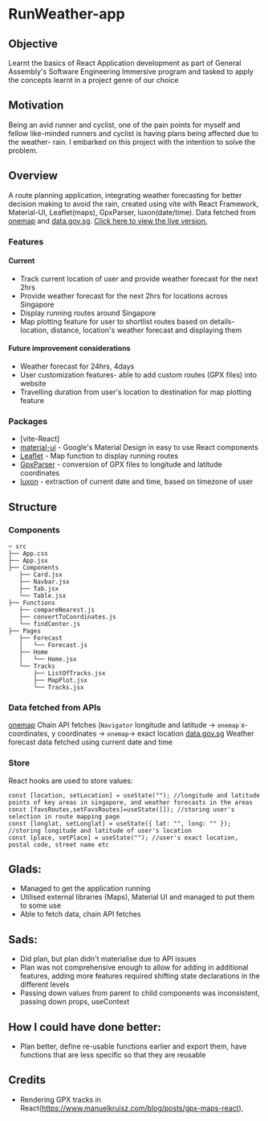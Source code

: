 # RunWeather-app

## Objective
Learnt the basics of React Application development as part of General Assembly's Software Engineering Immersive program and tasked to apply the concepts learnt in a project genre of our choice

## Motivation
Being an avid runner and cyclist, one of the pain points for myself and fellow like-minded runners and cyclist is having plans being affected due to the weather- rain. I embarked on this project with the intention to solve the problem. 

## Overview
A route planning application, integrating weather forecasting for better decision making to avoid the rain, created using vite with React Framework, Material-UI, Leaflet(maps), GpxParser, luxon(date/time). Data fetched from [onemap](https://developers.onemap.sg/) and [data.gov.sg](https://data.gov.sg/dataset/weather-forecast). [Click here to view the live version.](https://runweather.vercel.app/)

### Features
#### Current
- Track current location of user and provide weather forecast for the next 2hrs
- Provide weather forecast for the next 2hrs for locations across Singapore
- Display running routes around Singapore
- Map plotting feature for user to shortlist routes based on details-location, distance, location's weather forecast and displaying them

#### Future improvement considerations
- Weather forecast for 24hrs, 4days
- User customization features- able to add custom routes (GPX files) into website
- Travelling duration from user's location to destination for map plotting feature

### Packages

- [vite-React]
- [material-ui](https://material-ui.com/) - Google's Material Design in easy to use React components
- [Leaflet](https://leafletjs.com/) - Map function to display running routes
- [GpxParser](https://www.npmjs.com/package/gpxparser) - conversion of GPX files to longitude and latitude coordinates
- [luxon](https://moment.github.io/luxon/#/?id=luxon) - extraction of current date and time, based on timezone of user

## Structure

### Components

```
─ src
├── App.css
├── App.jsx
├── Components
   ├── Card.jsx
   ├── Navbar.jsx
   ├── Tab.jsx
   └── Table.jsx
├── Functions
   ├── compareNearest.js
   ├── convertToCoordinates.js
   └── findCenter.js
├── Pages
   ├── Forecast
   │   └── Forecast.js
   ├── Home
   │   └── Home.jsx
   └── Tracks
       ├── ListOfTracks.jsx
       ├── MapPlot.jsx
       └── Tracks.jsx
```

### Data fetched from APIs
[onemap](https://developers.onemap.sg/) Chain API fetches (`Navigator` longitude and latitude -> `onemap` x-coordinates, y coordinates -> `onemap`-> exact location
[data.gov.sg](https://data.gov.sg/dataset/weather-forecast) Weather forecast data fetched using current date and time
### Store

React hooks are used to store values:
```
const [location, setLocation] = useState(""); //longitude and latitude points of key areas in singapore, and weather forecasts in the areas
const [favsRoutes,setFavsRoutes]=useState([]); //storing user's selection in route mapping page
const [longlat, setLonglat] = useState({ lat: "", long: "" }); //storing longitude and latitude of user's location
const [place, setPlace] = useState(""); //user's exact location, postal code, street name etc
```

## Glads:
- Managed to get the application running
- Utilised external libraries (Maps), Material UI and managed to put them to some use
- Able to fetch data, chain API fetches

## Sads:
- Did plan, but plan didn't materialise due to API issues
- Plan was not comprehensive enough to allow for adding in additional features, adding more features required shifting state declarations in the different levels
- Passing down values from parent to child components was inconsistent, passing down props, useContext

## How I could have done better:
- Plan better, define re-usable functions earlier and export them, have functions that are less specific so that they are reusable

## Credits
- Rendering GPX tracks in React(https://www.manuelkruisz.com/blog/posts/gpx-maps-react),
